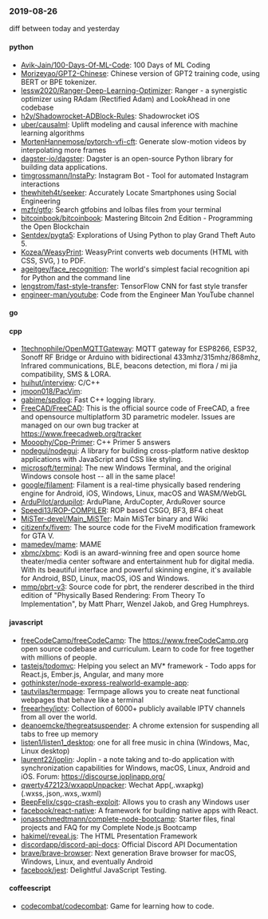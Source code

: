 ### 2019-08-26
diff between today and yesterday

#### python
* [Avik-Jain/100-Days-Of-ML-Code](https://github.com/Avik-Jain/100-Days-Of-ML-Code): 100 Days of ML Coding
* [Morizeyao/GPT2-Chinese](https://github.com/Morizeyao/GPT2-Chinese): Chinese version of GPT2 training code, using BERT or BPE tokenizer.
* [lessw2020/Ranger-Deep-Learning-Optimizer](https://github.com/lessw2020/Ranger-Deep-Learning-Optimizer): Ranger - a synergistic optimizer using RAdam (Rectified Adam) and LookAhead in one codebase
* [h2y/Shadowrocket-ADBlock-Rules](https://github.com/h2y/Shadowrocket-ADBlock-Rules):  Shadowrocket  iOS 
* [uber/causalml](https://github.com/uber/causalml): Uplift modeling and causal inference with machine learning algorithms
* [MortenHannemose/pytorch-vfi-cft](https://github.com/MortenHannemose/pytorch-vfi-cft): Generate slow-motion videos by interpolating more frames
* [dagster-io/dagster](https://github.com/dagster-io/dagster): Dagster is an open-source Python library for building data applications.
* [timgrossmann/InstaPy](https://github.com/timgrossmann/InstaPy):  Instagram Bot - Tool for automated Instagram interactions
* [thewhiteh4t/seeker](https://github.com/thewhiteh4t/seeker): Accurately Locate Smartphones using Social Engineering
* [mzfr/gtfo](https://github.com/mzfr/gtfo): Search gtfobins and lolbas files from your terminal
* [bitcoinbook/bitcoinbook](https://github.com/bitcoinbook/bitcoinbook): Mastering Bitcoin 2nd Edition - Programming the Open Blockchain
* [Sentdex/pygta5](https://github.com/Sentdex/pygta5): Explorations of Using Python to play Grand Theft Auto 5.
* [Kozea/WeasyPrint](https://github.com/Kozea/WeasyPrint): WeasyPrint converts web documents (HTML with CSS, SVG, ) to PDF.
* [ageitgey/face_recognition](https://github.com/ageitgey/face_recognition): The world's simplest facial recognition api for Python and the command line
* [lengstrom/fast-style-transfer](https://github.com/lengstrom/fast-style-transfer): TensorFlow CNN for fast style transfer 
* [engineer-man/youtube](https://github.com/engineer-man/youtube): Code from the Engineer Man YouTube channel

#### go

#### cpp
* [1technophile/OpenMQTTGateway](https://github.com/1technophile/OpenMQTTGateway): MQTT gateway for ESP8266, ESP32, Sonoff RF Bridge or Arduino with bidirectional 433mhz/315mhz/868mhz, Infrared communications, BLE, beacons detection, mi flora / mi jia compatibility, SMS & LORA.
* [huihut/interview](https://github.com/huihut/interview):  C/C++ 
* [jmoon018/PacVim](https://github.com/jmoon018/PacVim): 
* [gabime/spdlog](https://github.com/gabime/spdlog): Fast C++ logging library.
* [FreeCAD/FreeCAD](https://github.com/FreeCAD/FreeCAD): This is the official source code of FreeCAD, a free and opensource multiplatform 3D parametric modeler. Issues are managed on our own bug tracker at https://www.freecadweb.org/tracker
* [Mooophy/Cpp-Primer](https://github.com/Mooophy/Cpp-Primer): C++ Primer 5 answers
* [nodegui/nodegui](https://github.com/nodegui/nodegui): A library for building cross-platform native desktop applications with JavaScript and CSS like styling.
* [microsoft/terminal](https://github.com/microsoft/terminal): The new Windows Terminal, and the original Windows console host -- all in the same place!
* [google/filament](https://github.com/google/filament): Filament is a real-time physically based rendering engine for Android, iOS, Windows, Linux, macOS and WASM/WebGL
* [ArduPilot/ardupilot](https://github.com/ArduPilot/ardupilot): ArduPlane, ArduCopter, ArduRover source
* [Speedi13/ROP-COMPILER](https://github.com/Speedi13/ROP-COMPILER): ROP based CSGO, BF3, BF4 cheat
* [MiSTer-devel/Main_MiSTer](https://github.com/MiSTer-devel/Main_MiSTer): Main MiSTer binary and Wiki
* [citizenfx/fivem](https://github.com/citizenfx/fivem): The source code for the FiveM modification framework for GTA V.
* [mamedev/mame](https://github.com/mamedev/mame): MAME
* [xbmc/xbmc](https://github.com/xbmc/xbmc): Kodi is an award-winning free and open source home theater/media center software and entertainment hub for digital media. With its beautiful interface and powerful skinning engine, it's available for Android, BSD, Linux, macOS, iOS and Windows.
* [mmp/pbrt-v3](https://github.com/mmp/pbrt-v3): Source code for pbrt, the renderer described in the third edition of "Physically Based Rendering: From Theory To Implementation", by Matt Pharr, Wenzel Jakob, and Greg Humphreys.

#### javascript
* [freeCodeCamp/freeCodeCamp](https://github.com/freeCodeCamp/freeCodeCamp): The https://www.freeCodeCamp.org open source codebase and curriculum. Learn to code for free together with millions of people.
* [tastejs/todomvc](https://github.com/tastejs/todomvc): Helping you select an MV* framework - Todo apps for React.js, Ember.js, Angular, and many more
* [gothinkster/node-express-realworld-example-app](https://github.com/gothinkster/node-express-realworld-example-app): 
* [tautvilas/termpage](https://github.com/tautvilas/termpage): Termpage allows you to create neat functional webpages that behave like a terminal
* [freearhey/iptv](https://github.com/freearhey/iptv): Collection of 6000+ publicly available IPTV channels from all over the world.
* [deanoemcke/thegreatsuspender](https://github.com/deanoemcke/thegreatsuspender): A chrome extension for suspending all tabs to free up memory
* [listen1/listen1_desktop](https://github.com/listen1/listen1_desktop): one for all free music in china (Windows, Mac, Linux desktop)
* [laurent22/joplin](https://github.com/laurent22/joplin): Joplin - a note taking and to-do application with synchronization capabilities for Windows, macOS, Linux, Android and iOS. Forum: https://discourse.joplinapp.org/
* [qwerty472123/wxappUnpacker](https://github.com/qwerty472123/wxappUnpacker): Wechat App(,.wxapkg)(.wxss,.json,.wxs,.wxml)
* [BeepFelix/csgo-crash-exploit](https://github.com/BeepFelix/csgo-crash-exploit): Allows you to crash any Windows user
* [facebook/react-native](https://github.com/facebook/react-native): A framework for building native apps with React.
* [jonasschmedtmann/complete-node-bootcamp](https://github.com/jonasschmedtmann/complete-node-bootcamp): Starter files, final projects and FAQ for my Complete Node.js Bootcamp
* [hakimel/reveal.js](https://github.com/hakimel/reveal.js): The HTML Presentation Framework
* [discordapp/discord-api-docs](https://github.com/discordapp/discord-api-docs): Official Discord API Documentation
* [brave/brave-browser](https://github.com/brave/brave-browser): Next generation Brave browser for macOS, Windows, Linux, and eventually Android
* [facebook/jest](https://github.com/facebook/jest): Delightful JavaScript Testing.

#### coffeescript
* [codecombat/codecombat](https://github.com/codecombat/codecombat): Game for learning how to code.

